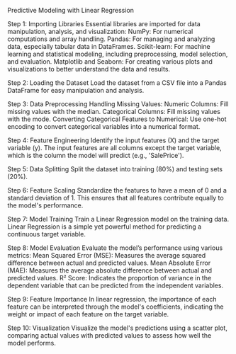  Predictive Modeling with Linear Regression 

Step 1: Importing Libraries
Essential libraries are imported for data manipulation, analysis, and visualization:
NumPy: For numerical computations and array handling.
Pandas: For managing and analyzing data, especially tabular data in DataFrames.
Scikit-learn: For machine learning and statistical modeling, including preprocessing, model selection, and evaluation.
Matplotlib and Seaborn: For creating various plots and visualizations to better understand the data and results.

Step 2: Loading the Dataset
Load the dataset from a CSV file into a Pandas DataFrame for easy manipulation and analysis.

Step 3: Data Preprocessing
Handling Missing Values:
Numeric Columns: Fill missing values with the median.
Categorical Columns: Fill missing values with the mode.
Converting Categorical Features to Numerical: Use one-hot encoding to convert categorical variables into a numerical format.

Step 4: Feature Engineering
Identify the input features (X) and the target variable (y). The input features are all columns except the target variable, which is the column the model will predict (e.g., 'SalePrice').

Step 5: Data Splitting
Split the dataset into training (80%) and testing sets (20%).

Step 6: Feature Scaling
Standardize the features to have a mean of 0 and a standard deviation of 1. This ensures that all features contribute equally to the model's performance.

Step 7: Model Training
Train a Linear Regression model on the training data. Linear Regression is a simple yet powerful method for predicting a continuous target variable.

Step 8: Model Evaluation
Evaluate the model’s performance using various metrics:
Mean Squared Error (MSE): Measures the average squared difference between actual and predicted values.
Mean Absolute Error (MAE): Measures the average absolute difference between actual and predicted values.
R² Score: Indicates the proportion of variance in the dependent variable that can be predicted from the independent variables.

Step 9: Feature Importance
In linear regression, the importance of each feature can be interpreted through the model's coefficients, indicating the weight or impact of each feature on the target variable.

Step 10: Visualization
Visualize the model's predictions using a scatter plot, comparing actual values with predicted values to assess how well the model performs.
